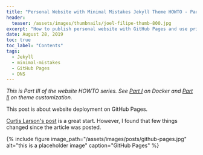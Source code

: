 ```yaml
---
title: "Personal Website with Minimal Mistakes Jekyll Theme HOWTO - Part III"
header:
  teaser: /assets/images/thumbnails/joel-filipe-thumb-800.jpg
excerpt: "How to publish personal website with GitHub Pages and use private domain"
date: August 28, 2019
toc: true
toc_label: "Contents"
tags:
  - Jekyll
  - minimal-mistakes
  - GitHub Pages
  - DNS
---
```


_This is Part III of the website HOWTO series. See [Part I](/Personal-website-with-Minimal-Mistakes-Jekyll-Theme-HOWTO-Part-I) on Docker and [Part II](/Personal-website-with-Minimal-Mistakes-Jekyll-Theme-HOWTO-Part-II) on theme customization._


This post is about website deployment on GitHub Pages.

[Curtis Larson's post](http://www.curtismlarson.com/blog/2015/04/12/github-pages-google-domains/) is a great start. However, I found that few things changed since the article was posted.

{% include figure image_path="/assets/images/posts/github-pages.jpg" alt="this is a placeholder image" caption="GitHub Pages" %}